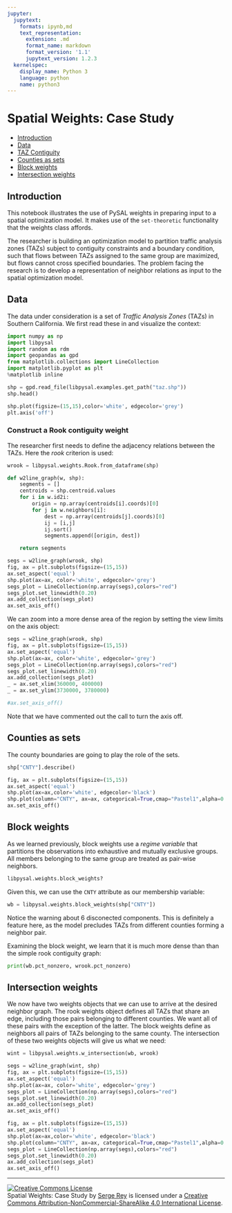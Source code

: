 ```yaml
---
jupyter:
  jupytext:
    formats: ipynb,md
    text_representation:
      extension: .md
      format_name: markdown
      format_version: '1.1'
      jupytext_version: 1.2.3
  kernelspec:
    display_name: Python 3
    language: python
    name: python3
---
```


# Spatial Weights: Case Study

- [Introduction](#Introduction)
- [Data](#Data)
- [TAZ Contiguity](#Construct-a-Rook-contiguity-weight)
- [Counties as sets](#Counties-as-sets)
- [Block weights](#Block-weights)
- [Intersection weights](#Intersection-weights)

## Introduction
This notebook illustrates the use of PySAL weights in preparing input to a
spatial optimization model. It makes use of the `set-theoretic` functionality
that the weights class affords.

The researcher is building an optimization model to partition traffic analysis
zones (TAZs) subject to contiguity constraints and a boundary condition, such
that flows between TAZs assigned to the same group are maximized, but flows
cannot cross specified boundaries. The problem facing the research is to develop
a representation of neighbor relations as input to the spatial optimization
model.


## Data
The data under consideration is a set of *Traffic Analysis Zones* (TAZs) in Southern California.
We first read these in and visualize the context:

```python
import numpy as np
import libpysal 
import random as rdm
import geopandas as gpd
from matplotlib.collections import LineCollection
import matplotlib.pyplot as plt
%matplotlib inline
```

```python
shp = gpd.read_file(libpysal.examples.get_path("taz.shp"))
shp.head()
```

```python
shp.plot(figsize=(15,15),color='white', edgecolor='grey')
plt.axis('off')
```


### Construct a Rook contiguity weight
The researcher first needs to define the adjacency relations between the TAZs. Here the *rook* criterion is used:

```python
wrook = libpysal.weights.Rook.from_dataframe(shp)
```

```python
def w2line_graph(w, shp):
    segments = []
    centroids = shp.centroid.values
    for i in w.id2i:
        origin = np.array(centroids[i].coords)[0] 
        for j in w.neighbors[i]:
            dest = np.array(centroids[j].coords)[0]
            ij = [i,j]
            ij.sort()
            segments.append([origin, dest])

    return segments    
```

```python
segs = w2line_graph(wrook, shp)
fig, ax = plt.subplots(figsize=(15,15))
ax.set_aspect('equal')
shp.plot(ax=ax, color='white', edgecolor='grey')
segs_plot = LineCollection(np.array(segs),colors="red")
segs_plot.set_linewidth(0.20)
ax.add_collection(segs_plot)
ax.set_axis_off()
```

We can zoom into a more dense area of the region by setting the view limits on the axis object:

```python
segs = w2line_graph(wrook, shp)
fig, ax = plt.subplots(figsize=(15,15))
ax.set_aspect('equal')
shp.plot(ax=ax, color='white', edgecolor='grey')
segs_plot = LineCollection(np.array(segs),colors="red")
segs_plot.set_linewidth(0.20)
ax.add_collection(segs_plot)
_ = ax.set_xlim(360000, 400000)
_ = ax.set_ylim(3730000, 3780000)

#ax.set_axis_off()
```
Note that we have commented out the call to turn the axis off. 

## Counties as sets
The county boundaries are going to play the role of the sets. 

```python
shp["CNTY"].describe()
```

```python
fig, ax = plt.subplots(figsize=(15,15))
ax.set_aspect('equal')
shp.plot(ax=ax,color='white', edgecolor='black')
shp.plot(column="CNTY", ax=ax, categorical=True,cmap="Pastel1",alpha=0.6)
ax.set_axis_off()
```
## Block weights

As we learned previously, block weights use a *regime variable* that partitions the observations into exhaustive and mutually exclusive groups. All members belonging to the same group are treated as pair-wise neighbors.

```python
libpysal.weights.block_weights?
```

Given this, we can use the `CNTY` attribute as our membership variable:

```python
wb = libpysal.weights.block_weights(shp["CNTY"])
```

Notice the warning about 6 disconected components. This is definitely a feature here, as the model precludes TAZs from different counties forming a neighbor pair.

Examining the block weight, we learn that it is much more dense than
 than the simple rook contiguity graph:

```python
print(wb.pct_nonzero, wrook.pct_nonzero)
```


## Intersection weights

We now have two weights objects that we can use to arrive at the desired neighbor graph. The rook weights object defines all TAZs that share an edge, including those pairs belonging to different counties. We want all of these pairs with the exception of the latter. The block weights define as neighbors all pairs of TAZs belonging to the same county. The intersection of these two weights objects will give us what we need:

```python
wint = libpysal.weights.w_intersection(wb, wrook)
```

```python
segs = w2line_graph(wint, shp)
fig, ax = plt.subplots(figsize=(15,15))
ax.set_aspect('equal')
shp.plot(ax=ax, color='white', edgecolor='grey')
segs_plot = LineCollection(np.array(segs),colors="red")
segs_plot.set_linewidth(0.20)
ax.add_collection(segs_plot)
ax.set_axis_off()
```

```python
fig, ax = plt.subplots(figsize=(15,15))
ax.set_aspect('equal')
shp.plot(ax=ax,color='white', edgecolor='black')
shp.plot(column="CNTY", ax=ax, categorical=True,cmap="Pastel1",alpha=0.6)
segs_plot = LineCollection(np.array(segs),colors="red")
segs_plot.set_linewidth(0.20)
ax.add_collection(segs_plot)
ax.set_axis_off()
```

---

<a rel="license" href="http://creativecommons.org/licenses/by-nc-
sa/4.0/"><img alt="Creative Commons License" style="border-width:0"
src="https://i.creativecommons.org/l/by-nc-sa/4.0/88x31.png" /></a><br /><span
xmlns:dct="http://purl.org/dc/terms/" property="dct:title">Spatial Weights: Case Study</span> by <a xmlns:cc="http://creativecommons.org/ns#"
href="http://sergerey.org" property="cc:attributionName"
rel="cc:attributionURL">Serge Rey</a> is licensed under a <a
rel="license" href="http://creativecommons.org/licenses/by-nc-sa/4.0/">Creative
Commons Attribution-NonCommercial-ShareAlike 4.0 International License</a>.
